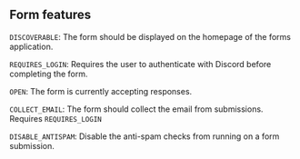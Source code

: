 ## Form features

`DISCOVERABLE`: The form should be displayed on the homepage of the forms application.

`REQUIRES_LOGIN`: Requires the user to authenticate with Discord before completing the form.

`OPEN`: The form is currently accepting responses.

`COLLECT_EMAIL`: The form should collect the email from submissions. Requires `REQUIRES_LOGIN`

`DISABLE_ANTISPAM`: Disable the anti-spam checks from running on a form submission.
